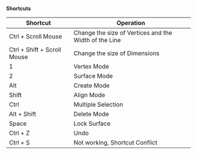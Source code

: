 **Shortcuts**

| **Shortcut** | **Operation** |
| --- | --- |
| Ctrl + Scroll Mouse | Change the size of Vertices and the Width of the Line |
| Ctrl + Shift + Scroll Mouse | Change the size of Dimensions |
| 1 | Vertex Mode |
| 2 | Surface Mode |
| Alt | Create Mode |
| Shift | Align Mode |
| Ctrl | Multiple Selection |
| Alt + Shift | Delete Mode |
| Space | Lock Surface |
| Ctrl + Z | Undo |
| Ctrl + S | Not working, Shortcut Conflict |



